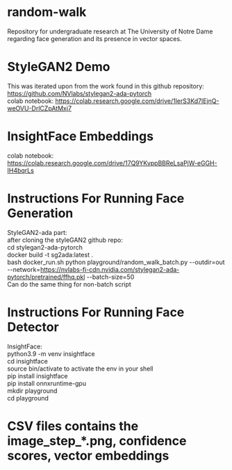 # random-walk
Repository for undergraduate research at The University of Notre Dame regarding face generation and its presence in vector spaces.

# StyleGAN2 Demo
This was iterated upon from the work found in this github repository: https://github.com/NVlabs/stylegan2-ada-pytorch  
  colab notebook: https://colab.research.google.com/drive/1lerS3Kd7lEjnQ-weOVU-DrlCZpAtMxj7

# InsightFace Embeddings
colab notebook: https://colab.research.google.com/drive/17Q9YKvppBBReLsaPjW-eGGH-IH4bqrLs

# Instructions For Running Face Generation
StyleGAN2-ada part:<br />
  after cloning the styleGAN2 github repo:<br />
  cd stylegan2-ada-pytorch<br />
  docker build -t sg2ada:latest .<br />
  bash docker_run.sh python playground/random_walk_batch.py --outdir=out --network=https://nvlabs-fi-cdn.nvidia.com/stylegan2-ada-pytorch/pretrained/ffhq.pkl --batch-size=50<br />
  Can do the same thing for non-batch script<br />

# Instructions For Running Face Detector
InsightFace:<br />
  python3.9 -m venv insightface<br />
  cd insightface<br />
  source bin/activate to activate the env in your shell<br />
  pip install insightface<br />
  pip install onnxruntime-gpu<br />
  mkdir playground<br />
  cd playground<br />

  # CSV files contains the image_step_*.png, confidence scores, vector embeddings
